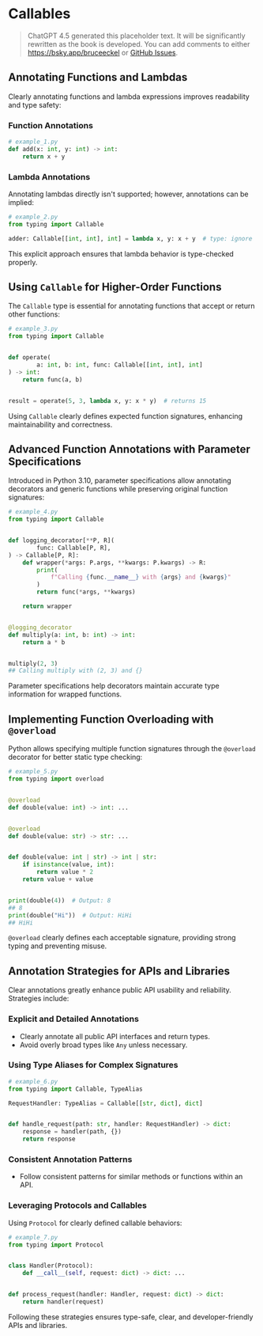 # Callables

> ChatGPT 4.5 generated this placeholder text.
> It will be significantly rewritten as the book is developed.
> You can add comments to either <https://bsky.app/bruceeckel> or [GitHub Issues](https://github.com/ThinkingInTypes/ThinkingInTypes.github.io/issues).

## Annotating Functions and Lambdas

Clearly annotating functions and lambda expressions improves readability and type safety:

### Function Annotations

```python
# example_1.py
def add(x: int, y: int) -> int:
    return x + y
```

### Lambda Annotations

Annotating lambdas directly isn't supported; however, annotations can be implied:

```python
# example_2.py
from typing import Callable

adder: Callable[[int, int], int] = lambda x, y: x + y  # type: ignore
```

This explicit approach ensures that lambda behavior is type-checked properly.

## Using `Callable` for Higher-Order Functions

The `Callable` type is essential for annotating functions that accept or return other functions:

```python
# example_3.py
from typing import Callable


def operate(
        a: int, b: int, func: Callable[[int, int], int]
) -> int:
    return func(a, b)


result = operate(5, 3, lambda x, y: x * y)  # returns 15
```

Using `Callable` clearly defines expected function signatures, enhancing maintainability and correctness.

## Advanced Function Annotations with Parameter Specifications

Introduced in Python 3.10, parameter specifications allow annotating decorators and generic functions while preserving original function signatures:

```python
# example_4.py
from typing import Callable


def logging_decorator[**P, R](
        func: Callable[P, R],
) -> Callable[P, R]:
    def wrapper(*args: P.args, **kwargs: P.kwargs) -> R:
        print(
            f"Calling {func.__name__} with {args} and {kwargs}"
        )
        return func(*args, **kwargs)

    return wrapper


@logging_decorator
def multiply(a: int, b: int) -> int:
    return a * b


multiply(2, 3)
## Calling multiply with (2, 3) and {}
```

Parameter specifications help decorators maintain accurate type information for wrapped functions.

## Implementing Function Overloading with `@overload`

Python allows specifying multiple function signatures through the `@overload` decorator for better static type checking:

```python
# example_5.py
from typing import overload


@overload
def double(value: int) -> int: ...


@overload
def double(value: str) -> str: ...


def double(value: int | str) -> int | str:
    if isinstance(value, int):
        return value * 2
    return value + value


print(double(4))  # Output: 8
## 8
print(double("Hi"))  # Output: HiHi
## HiHi
```

`@overload` clearly defines each acceptable signature, providing strong typing and preventing misuse.

## Annotation Strategies for APIs and Libraries

Clear annotations greatly enhance public API usability and reliability.
Strategies include:

### Explicit and Detailed Annotations

- Clearly annotate all public API interfaces and return types.
- Avoid overly broad types like `Any` unless necessary.

### Using Type Aliases for Complex Signatures

```python
# example_6.py
from typing import Callable, TypeAlias

RequestHandler: TypeAlias = Callable[[str, dict], dict]


def handle_request(path: str, handler: RequestHandler) -> dict:
    response = handler(path, {})
    return response
```

### Consistent Annotation Patterns

- Follow consistent patterns for similar methods or functions within an API.

### Leveraging Protocols and Callables

Using `Protocol` for clearly defined callable behaviors:

```python
# example_7.py
from typing import Protocol


class Handler(Protocol):
    def __call__(self, request: dict) -> dict: ...


def process_request(handler: Handler, request: dict) -> dict:
    return handler(request)
```

Following these strategies ensures type-safe, clear, and developer-friendly APIs and libraries.
